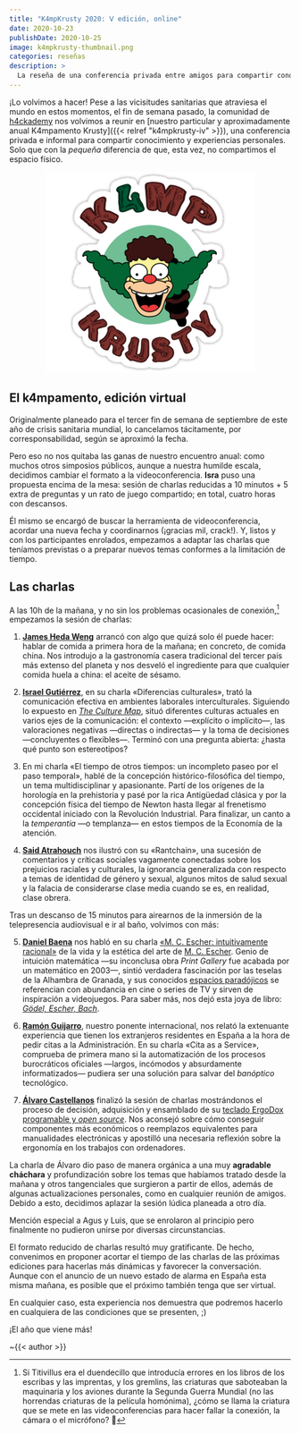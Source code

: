 ```yaml
---
title: "K4mpKrusty 2020: Ⅴ edición, online"
date: 2020-10-23
publishDate: 2020-10-25
image: k4mpkrusty-thumbnail.png
categories: reseñas
description: >
  La reseña de una conferencia privada entre amigos para compartir conocimiento y experiencia: gastronomía, comunicación, filosofía, estética del arte, sociología, tecnología, ergonomía... ¡No se nos acaba el fuelle! Esta vez, en formato virtual.
---
```


¡Lo volvimos a hacer! Pese a las vicisitudes sanitarias que atraviesa el mundo en estos momentos, el fin de semana pasado, la comunidad de [h4ckademy](http://h4ckademy.com) nos volvimos a reunir en [nuestro particular y aproximadamente anual K4mpamento Krusty]({{< relref "k4mpkrusty-iv" >}}), una conferencia privada e informal para compartir conocimiento y experiencias personales. Solo que con la _pequeña_ diferencia de que, esta vez, no compartimos el espacio físico.


<div style="text-align: center">

![Logo del K4mpamento Krusty](k4mpkrusty-logo.png)

</div>


## El k4mpamento, edición virtual

Originalmente planeado para el tercer fin de semana de septiembre de este año de crisis sanitaria mundial, lo cancelamos tácitamente, por corresponsabilidad, según se aproximó la fecha.

Pero eso no nos quitaba las ganas de nuestro encuentro anual: como muchos otros simposios públicos, aunque a nuestra humilde escala, decidimos cambiar el formato a la videoconferencia. **Isra** puso una propuesta encima de la mesa: sesión de charlas reducidas a 10 minutos + 5 extra de preguntas y un rato de juego compartido; en total, cuatro horas con descansos.

Él mismo se encargó de buscar la herramienta de videoconferencia, acordar una nueva fecha y coordinarnos (¡gracias mil, crack!). Y, listos y con los participantes enrolados, empezamos a adaptar las charlas que teníamos previstas o a preparar nuevos temas conformes a la limitación de tiempo.


## Las charlas

A las 10h de la mañana, y no sin los problemas ocasionales de conexión,[^criatura-siglo-xxi] empezamos la sesión de charlas:

1. [**James Heda Weng**](https://twitter.com/jameshedaweng) arrancó con algo que quizá solo él puede hacer: hablar de comida a primera hora de la mañana; en concreto, de comida china. Nos introdujo a la gastronomía casera tradicional del tercer país más extenso del planeta y nos desveló el ingrediente para que cualquier comida huela a china: el aceite de sésamo.

2. [**Israel Gutiérrez**](https://www.israelgutierrez.es), en su charla «Diferencias culturales», trató la comunicación efectiva en ambientes laborales interculturales. Siguiendo lo expuesto en [_The Culture Map_](https://erinmeyer.com/books/the-culture-map/), situó diferentes culturas actuales en varios ejes de la comunicación: el contexto &mdash;explícito o implícito&mdash;, las valoraciones negativas &mdash;directas o indirectas&mdash; y la toma de decisiones &mdash;concluyentes o flexibles&mdash;. Terminó con una pregunta abierta: ¿hasta qué punto son estereotipos?

3. En mi charla «El tiempo de otros tiempos: un incompleto paseo por el paso temporal», hablé de la concepción histórico-filosófica del tiempo, un tema multidisciplinar y apasionante. Partí de los orígenes de la horología en la prehistoria y pasé por la rica Antigüedad clásica y por la concepción física del tiempo de Newton hasta llegar al frenetismo occidental iniciado con la Revolución Industrial. Para finalizar, un canto a la _temperantia_ &mdash;o templanza&mdash; en estos tiempos de la Economía de la atención.

4. [**Said Atrahouch**](https://github.com/Afsoon) nos ilustró con su «Rantchain», una sucesión de comentarios y críticas sociales vagamente conectadas sobre los prejuicios raciales y culturales, la ignorancia generalizada con respecto a temas de identidad de género y sexual, algunos mitos de salud sexual y la falacia de considerarse clase media cuando se es, en realidad, clase obrera.

Tras un descanso de 15 minutos para airearnos de la inmersión de la telepresencia audiovisual e ir al baño, volvimos con más:

5. [**Daniel Baena**](https://twitter.com/dani_baena) nos habló en su charla [«M. C. Escher: intuitivamente racional»](daniel-baena_mc-escher-intuitivamente-racional_2020.odp) de la vida y la estética del arte de [M. C. Escher](https://es.wikipedia.org/wiki/M._C._Escher). Genio de intuición matemática &mdash;su inconclusa obra _Print Gallery_ fue acabada por un matemático en 2003&mdash;, sintió verdadera fascinación por las teselas de la Alhambra de Granada, y sus conocidos [espacios paradójicos](https://en.wikipedia.org/wiki/Relativity_(M._C._Escher)) se referencian con abundancia en cine o series de TV y sirven de inspiración a videojuegos. Para saber más, nos dejó esta joya de libro: [_Gödel, Escher, Bach_](https://es.wikipedia.org/wiki/Gödel,_Escher,_Bach:_un_Eterno_y_Grácil_Bucle).

6. [**Ramón Guijarro**](http://soyguijarro.com), nuestro ponente internacional, nos relató la extenuante experiencia que tienen los extranjeros residentes en España a la hora de pedir citas a la Administración. En su charla «Cita as a Service», comprueba de primera mano si la automatización de los procesos burocráticos oficiales &mdash;largos, incómodos y absurdamente informatizados&mdash; pudiera ser una solución para salvar del _banóptico_ tecnológico.

7. [**Álvaro Castellanos**](https://github.com/alvarocaste) finalizó la sesión de charlas mostrándonos el proceso de decisión, adquisición y ensamblado de su [teclado ErgoDox programable y _open source_](https://www.ergodox.io/). Nos aconsejó sobre cómo conseguir componentes más económicos o reemplazos equivalentes para manualidades electrónicas y apostilló una necesaria reflexión sobre la ergonomía en los trabajos con ordenadores.


La charla de Álvaro dio paso de manera orgánica a una muy **agradable cháchara** y profundización sobre los temas que habíamos tratado desde la mañana y otros tangenciales que surgieron a partir de ellos, además de algunas actualizaciones personales, como en cualquier reunión de amigos. Debido a esto, decidimos aplazar la sesión lúdica planeada a otro día.

Mención especial a Agus y Luis, que se enrolaron al principio pero finalmente no pudieron unirse por diversas circunstancias.

El formato reducido de charlas resultó muy gratificante. De hecho, convenimos en proponer acortar el tiempo de las charlas de las próximas ediciones para hacerlas más dinámicas y favorecer la conversación. Aunque con el anuncio de un nuevo estado de alarma en España esta misma mañana, es posible que el próximo también tenga que ser virtual.

En cualquier caso, esta experiencia nos demuestra que podremos hacerlo en cualquiera de las condiciones que se presenten, ;)

¡El año que viene más!

~{{< author >}}



[^criatura-siglo-xxi]: Si Titivillus era el duendecillo que introducía errores en los libros de los escribas y las imprentas, y los gremlins, las criaturas que saboteaban la maquinaria y los aviones durante la Segunda Guerra Mundial (no las horrendas criaturas de la película homónima), ¿cómo se llama la criatura que se mete en las videoconferencias para hacer fallar la conexión, la cámara o el micrófono? 🤔